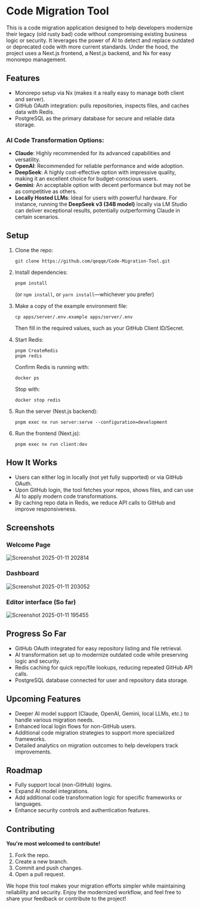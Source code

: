 # Code Migration Tool

This is a code migration application designed to help developers modernize their legacy (old rusty bad) code without compromising existing business logic or security. It leverages the power of AI to detect and replace outdated or deprecated code with more current standards. Under the hood, the project uses a Next.js frontend, a Nest.js backend, and Nx for easy monorepo management.

## Features

- Monorepo setup via Nx (makes it a really easy to manage both client and server).
- GitHub OAuth integration: pulls repositories, inspects files, and caches data with Redis.
- PostgreSQL as the primary database for secure and reliable data storage.

### AI Code Transformation Options:

- **Claude**: Highly recommended for its advanced capabilities and versatility.
- **OpenAI**: Recommended for reliable performance and wide adoption.
- **DeepSeek**: A highly cost-effective option with impressive quality, making it an excellent choice for budget-conscious users.
- **Gemini**: An acceptable option with decent performance but may not be as competitive as others.
- **Locally Hosted LLMs**: Ideal for users with powerful hardware. For instance, running the **DeepSeek v3 (34B model)** locally via LM Studio can deliver exceptional results, potentially outperforming Claude in certain scenarios.

## Setup

1. Clone the repo:
   ```
   git clone https://github.com/qeqqe/Code-Migration-Tool.git
   ```
2. Install dependencies:

   ```
   pnpm install
   ```

   (or `npm install`, or `yarn install`—whichever you prefer)

3. Make a copy of the example environment file:

   ```
   cp apps/server/.env.example apps/server/.env
   ```

   Then fill in the required values, such as your GitHub Client ID/Secret.

4. Start Redis:

   ```
   pnpm CreateRedis
   pnpm redis
   ```

   Confirm Redis is running with:

   ```
   docker ps
   ```

   Stop with:

   ```
   docker stop redis
   ```

5. Run the server (Nest.js backend):
   ```
   pnpm exec nx run server:serve --configuration=development
   ```
6. Run the frontend (Next.js):
   ```
   pnpm exec nx run client:dev
   ```

## How It Works

- Users can either log in locally (not yet fully supported) or via GitHub OAuth.
- Upon GitHub login, the tool fetches your repos, shows files, and can use AI to apply modern code transformations.
- By caching repo data in Redis, we reduce API calls to GitHub and improve responsiveness.

## Screenshots

### Welcome Page

![Screenshot 2025-01-11 202814](https://github.com/user-attachments/assets/4a7394b5-d768-4799-b17f-769f0c9a8192)

### Dashboard

![Screenshot 2025-01-11 203052](https://github.com/user-attachments/assets/43db599d-f10b-4bcb-9e0b-4018fc6b2ef8)

### Editor interface (So far)

![Screenshot 2025-01-11 195455](https://github.com/user-attachments/assets/24fb6ea9-f125-4660-a603-662461e354e3)

## Progress So Far

- GitHub OAuth integrated for easy repository listing and file retrieval.
- AI transformation set up to modernize outdated code while preserving logic and security.
- Redis caching for quick repo/file lookups, reducing repeated GitHub API calls.
- PostgreSQL database connected for user and repository data storage.

## Upcoming Features

- Deeper AI model support (Claude, OpenAI, Gemini, local LLMs, etc.) to handle various migration needs.
- Enhanced local login flows for non-GitHub users.
- Additional code migration strategies to support more specialized frameworks.
- Detailed analytics on migration outcomes to help developers track improvements.

## Roadmap

- Fully support local (non-GitHub) logins.
- Expand AI model integrations.
- Add additional code transformation logic for specific frameworks or languages.
- Enhance security controls and authentication features.

## Contributing

**You're most welcomed to contribute!**

1. Fork the repo.
2. Create a new branch.
3. Commit and push changes.
4. Open a pull request.

We hope this tool makes your migration efforts simpler while maintaining reliability and security. Enjoy the modernized workflow, and feel free to share your feedback or contribute to the project!
